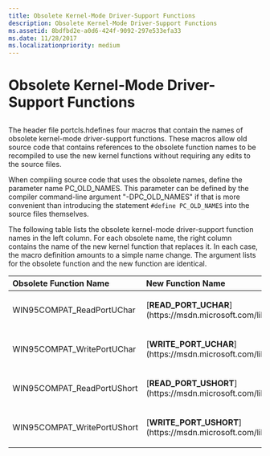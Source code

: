 ```yaml
---
title: Obsolete Kernel-Mode Driver-Support Functions
description: Obsolete Kernel-Mode Driver-Support Functions
ms.assetid: 8bdfbd2e-a0d6-424f-9092-297e533efa33
ms.date: 11/28/2017
ms.localizationpriority: medium
---
```


# Obsolete Kernel-Mode Driver-Support Functions


## <span id="ddk_obsolete_kernel_mode_driver_support_functions_ks"></span><span id="DDK_OBSOLETE_KERNEL_MODE_DRIVER_SUPPORT_FUNCTIONS_KS"></span>


The header file portcls.hdefines four macros that contain the names of obsolete kernel-mode driver-support functions. These macros allow old source code that contains references to the obsolete function names to be recompiled to use the new kernel functions without requiring any edits to the source files.

When compiling source code that uses the obsolete names, define the parameter name PC\_OLD\_NAMES. This parameter can be defined by the compiler command-line argument "-DPC\_OLD\_NAMES" if that is more convenient than introducing the statement `#define PC_OLD_NAMES` into the source files themselves.

The following table lists the obsolete kernel-mode driver-support function names in the left column. For each obsolete name, the right column contains the name of the new kernel function that replaces it. In each case, the macro definition amounts to a simple name change. The argument lists for the obsolete function and the new function are identical.

<table>
<colgroup>
<col width="50%" />
<col width="50%" />
</colgroup>
<thead>
<tr class="header">
<th align="left">Obsolete Function Name</th>
<th align="left">New Function Name</th>
</tr>
</thead>
<tbody>
<tr class="odd">
<td align="left"><p>WIN95COMPAT_ReadPortUChar</p></td>
<td align="left"><p>[<strong>READ_PORT_UCHAR</strong>](https://msdn.microsoft.com/library/windows/hardware/ff560797)</p></td>
</tr>
<tr class="even">
<td align="left"><p>WIN95COMPAT_WritePortUChar</p></td>
<td align="left"><p>[<strong>WRITE_PORT_UCHAR</strong>](https://msdn.microsoft.com/library/windows/hardware/ff566386)</p></td>
</tr>
<tr class="odd">
<td align="left"><p>WIN95COMPAT_ReadPortUShort</p></td>
<td align="left"><p>[<strong>READ_PORT_USHORT</strong>](https://msdn.microsoft.com/library/windows/hardware/ff560806)</p></td>
</tr>
<tr class="even">
<td align="left"><p>WIN95COMPAT_WritePortUShort</p></td>
<td align="left"><p>[<strong>WRITE_PORT_USHORT</strong>](https://msdn.microsoft.com/library/windows/hardware/ff566388)</p></td>
</tr>
</tbody>
</table>

 

 

 





